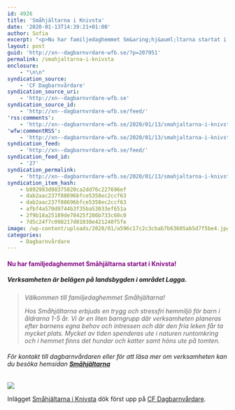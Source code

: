 ```yaml
---
id: 4926
title: 'Småhjältarna i Knivsta'
date: '2020-01-13T14:39:21+01:00'
author: Sofia
excerpt: "<p>Nu har familjedaghemmet Sm&aring;hj&auml;ltarna startat i Knivsta!&nbsp; Verksamheten &auml;r bel&auml;gen p&aring; landsbygden i omr&aring;det Lagga. V&auml;lkommen till familjedaghemmet Sm&aring;hj&auml;ltarna! Hos Sm&aring;hj&auml;ltarna erbjuds en trygg och stressfri hemmilj&ouml; f&ouml;r barn i &aring;ldrarna 1-5 &aring;r. Vi &auml;r en liten barngrupp d&auml;r verksamheten planeras efter barnens egna behov och intressen och d&auml;r den fria leken f&aring;r ta mycket [&hellip;]</p>\n<p>Inl&auml;gget <a rel=\"nofollow\" href=\"http://xn--dagbarnvrdare-wfb.se/2020/01/13/smahjaltarna-i-knivsta/\">Sm&aring;hj&auml;ltarna i Knivsta</a> d&ouml;k f&ouml;rst upp p&aring; <a rel=\"nofollow\" href=\"http://xn--dagbarnvrdare-wfb.se/\">CF Dagbarnv&aring;rdare</a>.</p>"
layout: post
guid: 'http://xn--dagbarnvrdare-wfb.se/?p=207951'
permalink: /smahjaltarna-i-knivsta
enclosure:
    - "\n\n"
syndication_source:
    - 'CF Dagbarnvårdare'
syndication_source_uri:
    - 'http://xn--dagbarnvrdare-wfb.se'
syndication_source_id:
    - 'http://xn--dagbarnvrdare-wfb.se/feed/'
'rss:comments':
    - 'http://xn--dagbarnvrdare-wfb.se/2020/01/13/smahjaltarna-i-knivsta/#respond'
'wfw:commentRSS':
    - 'http://xn--dagbarnvrdare-wfb.se/2020/01/13/smahjaltarna-i-knivsta/feed/'
syndication_feed:
    - 'http://xn--dagbarnvrdare-wfb.se/feed/'
syndication_feed_id:
    - '27'
syndication_permalink:
    - 'http://xn--dagbarnvrdare-wfb.se/2020/01/13/smahjaltarna-i-knivsta/'
syndication_item_hash:
    - b892983d08375820ca2dd76c227696ef
    - dab2aac237f88696bfce5358ec2ccf63
    - dab2aac237f88696bfce5358ec2ccf63
    - afbf4a570d9744b3f35ba53033ef651a
    - 2f9b18a25189de78425f286b733c60c0
    - 7d5c24f7c098217d01038e421240f5fe
image: /wp-content/uploads/2020/01/a596c17c2c3cbab7b63605ab5d7f5be4.jpg
categories:
    - Dagbarnvårdare
---
```


#### <span style="color: #800080">**Nu har familjedaghemmet Småhjältarna startat i Knivsta!** </span>

##### *Verksamheten är belägen på landsbygden i området Lagga.*

> *Välkommen till familjedaghemmet Småhjältarna!*
> 
> *Hos Småhjältarna erbjuds en trygg och stressfri hemmiljö för barn i åldrarna 1-5 år. Vi är en liten barngrupp där verksamheten planeras efter barnens egna behov och intressen och där den fria leken får ta mycket plats. Mycket av tiden spenderas ute i naturen runtomkring och i hemmet finns det hundar och katter samt höns ute på tomten.*

###### För kontakt till dagbarnvårdaren eller för att läsa mer om verksamheten kan du besöka hemsidan <span style="color: #3366ff">**[Småhjältarna](http://smahjaltarna.xn--dagbarnvrdare-wfb.se/)** </span>

[![](https://www.cforetaget.se/wp-content/uploads/2020/01/a596c17c2c3cbab7b63605ab5d7f5be4.jpg)](http://xn--dagbarnvrdare-wfb.se/wp-content/uploads/2020/01/heroes.png)

Inlägget [Småhjältarna i Knivsta](http://xn--dagbarnvrdare-wfb.se/2020/01/13/smahjaltarna-i-knivsta/) dök först upp på [CF Dagbarnvårdare](http://xn--dagbarnvrdare-wfb.se/).